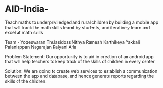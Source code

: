 # AID-India-
Teach maths to underpriviledged and rural children by building a mobile app that will track the math skills learnt by students, and iteratively learn and excel at math skills

Team - Yogeswaran Thulasidoss
       Nithya Ramesh
       Karthikeya Yakkali
       Palaniappan Nagarajan
       Kalyani Arla
       
Problem Statement: Our opportunity is to aid in creation of an android app that will help teachers to keep track of the skills of children in every center
  
Solution: We are going to create web services to establish a communication between the app and database, and hence generate reports regarding the skills of the children.
